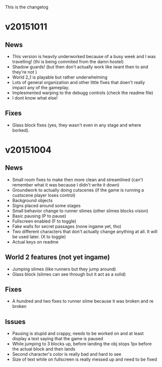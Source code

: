 This is the changelog
# v20151011
## News
* This version is heavily underworked because of a busy week and I was travelling! (thi is being commited from the damn hostel)
* Shadow guards! (but then don't actually work like  iwant then to and they're not )
* World 2_1 is playable but rather underwhelming
* Lots of general organization and other little fixes that doen't really impact any of the gameplay.
* Implesmented warping to the debugg controls (check the readme file)
* I dont know what else!

## Fixes
* Glass block fixes (yes, they wasn't even in any stage and where borked).

# v20151004
## News
* Small room fixes to make then more clean and streamlined (can't remember what it was because I didn't write it down)
* Groundwork to actually doing cutscenes (if the game is running a custscene player loses control)
* Background objects
* Signs placed around some stages
* Small behavior change to runner slimes (other slimes blocks vision)
* Basic pausing (P to pause)
* Fullscreen enabled (F to toggle)
* Fake walls for secret passages (none ingame yet, tho)
* Two different characters that don't actually change anything at all. It will be used later. (X to toggle)
* Actual keys on readme

## World 2 features (not yet ingame)
* Jumping slimes (like runners but they jump around)
* Glass block (slimes can see through but it act as a solid)

## Fixes
* A hundred and two fixes to runner slime because it was broken and re broken

## Issues
* Pausing is stupid and crappy, needs to be worked on and at least display a text saying that the game is paused
* While jumping to 3 blocks up, before landing the obj stops 1px before the actual block and then lands
* Second character's color is really bad and hard to see
* Size of text while on fullscreen is really messed up and need to be fixed
